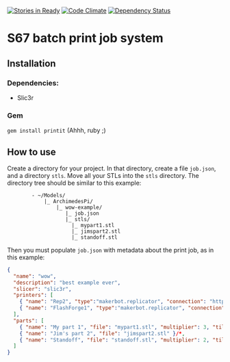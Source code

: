 [![Stories in Ready](https://badge.waffle.io/sector67/printit.png?label=ready&title=Ready)](https://waffle.io/archimedespi/printit)
[![Code Climate](https://codeclimate.com/github/ArchimedesPi/printit.png)](https://codeclimate.com/github/ArchimedesPi/printit) [![Dependency Status](https://gemnasium.com/ArchimedesPi/printit.svg)](https://gemnasium.com/ArchimedesPi/printit)

S67 batch print job system
==========================

## Installation

### Dependencies:

- Slic3r

### Gem
`gem install printit` (Ahhh, ruby ;)


## How to use

Create a directory for your project.
In that directory, create a file `job.json`, and a directory `stls`.
Move all your STLs into the `stls` directory.
The directory tree should be similar to this example:
````
        - ~/Models/
            |_ ArchimedesPi/
                |_ wow-example/
                   |_ job.json
                   |_ stls/
                     |_ mypart1.stl
                     |_ jimspart2.stl
                     |_ standoff.stl
````

Then you must populate `job.json` with metadata about the print job, as in this example:
````json
{
  "name": "wow",
  "description": "best example ever",
  "slicer": "slic3r",
  "printers": [
    { "name": "Rep2", "type":"makerbot.replicator", "connection": "http://reptwo.local:5000", "extruder": "right", "firmware": ">7" },
    { "name": "FlashForge1", "type":"makerbot.replicator", "connection": "http://flashone.local:5000", "extruder": "left", "firmware": ">7" }
  ],
  "parts": [
    { "name": "My part 1", "file": "mypart1.stl", "multiplier": 3, "tile": true },
    { "name": "Jim's part 2", "file": "jimspart2.stl" }/*,
    { "name": "Standoff", "file": "standoff.stl", "multiplier": 2, "tile": false}*/
  ]
}
````

